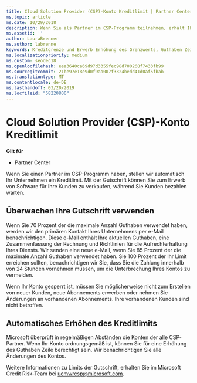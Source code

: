 ```yaml
---
title: Cloud Solution Provider (CSP)-Konto Kreditlimit | Partner Center
ms.topic: article
ms.date: 10/29/2018
description: Wenn Sie als Partner im CSP-Programm teilnehmen, erhält Ihre Organisation ein Kreditlimit, um Software zu erwerben, die Sie an Ihre Kunden verkaufen können, während Sie darauf warten, dass die Kunden Sie bezahlen.
ms.assetid: ''
author: LauraBrenner
ms.author: labrenne
keywords: Kreditgrenze und Erwerb Erhöhung des Grenzwerts, Guthaben Zeile
ms.localizationpriority: medium
ms.custom: seodec18
ms.openlocfilehash: eea3640ca69d97d3355fec98d700268f7433fb99
ms.sourcegitcommit: 21be97e18e9d0f9aa007f3324bedd41d0af5fbab
ms.translationtype: MT
ms.contentlocale: de-DE
ms.lasthandoff: 03/20/2019
ms.locfileid: "58220800"
---
```

# <a name="cloud-solution-provider-csp-account-credit-limits"></a>Cloud Solution Provider (CSP)-Konto Kreditlimit

**Gilt für**

- Partner Center

Wenn Sie einen Partner im CSP-Programm haben, stellen wir automatisch Ihr Unternehmen ein Kreditlimit. Mit der Gutschrift können Sie zum Erwerb von Software für Ihre Kunden zu verkaufen, während Sie Kunden bezahlen warten. 

## <a name="monitoring-your-credit-use"></a>Überwachen Ihre Gutschrift verwenden

Wenn Sie 70 Prozent der die maximale Anzahl Guthaben verwendet haben, werden wir den primären Kontakt Ihres Unternehmens per e-Mail benachrichtigen. Diese e-Mail enthält Ihre aktuellen Guthaben, eine Zusammenfassung der Rechnung und Richtlinien für die Aufrechterhaltung Ihres Diensts. Wir senden eine neue e-Mail, wenn Sie 85 Prozent der die maximale Anzahl Guthaben verwendet haben. Sie 100 Prozent der Ihr Limit erreichen sollten, benachrichtigen wir Sie, dass Sie die Zahlung innerhalb von 24 Stunden vornehmen müssen, um die Unterbrechung Ihres Kontos zu vermeiden. 

Wenn Ihr Konto gesperrt ist, müssen Sie möglicherweise nicht zum Erstellen von neuer Kunden, neue Abonnements erwerben oder nehmen Sie Änderungen an vorhandenen Abonnements. Ihre vorhandenen Kunden sind nicht betroffen. 

## <a name="automatic-credit-limit-increase"></a>Automatisches Erhöhen des Kreditlimits

Microsoft überprüft in regelmäßigen Abständen die Konten der alle CSP-Partner. Wenn Ihr Konto ordnungsgemäß ist, können Sie für eine Erhöhung des Guthaben Zeile berechtigt sein. Wir benachrichtigen Sie alle Änderungen des Kontos. 

Weitere Informationen zu Limits der Gutschrift, erhalten Sie im Microsoft Credit Risk-Team bei ucmwrcsp@microsoft.com. 
